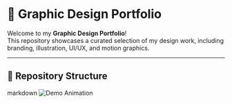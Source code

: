 # 🎨 Graphic Design Portfolio

Welcome to my **Graphic Design Portfolio**!  
This repository showcases a curated selection of my design work, including branding, illustration, UI/UX, and motion graphics.

---

## 📁 Repository Structure
markdown
![Demo Animation](Gif/cuu-vi-idle.gif.gif)


